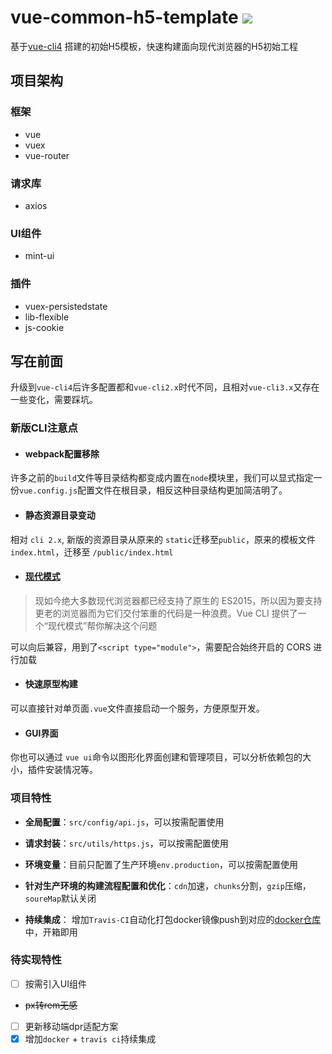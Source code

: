 # vue-common-h5-template ![](https://api.travis-ci.org/hsingyin/vue-h5-common-template.svg?branch=master)
基于[vue-cli4](https://cli.vuejs.org/zh/) 搭建的初始H5模板，快速构建面向现代浏览器的H5初始工程

## 项目架构
### 框架
- vue
- vuex
- vue-router
### 请求库
- axios
### UI组件
- mint-ui  
### 插件
- vuex-persistedstate
- lib-flexible
- js-cookie

## 写在前面
升级到`vue-cli4`后许多配置都和`vue-cli2.x`时代不同，且相对`vue-cli3.x`又存在一些变化，需要踩坑。

### 新版CLI注意点

- #### webpack配置移除
许多之前的`build`文件等目录结构都变成内置在`node`模块里，我们可以显式指定一份`vue.config.js`配置文件在根目录，相反这种目录结构更加简洁明了。

- #### 静态资源目录变动

相对 `cli 2.x`, 新版的资源目录从原来的 `static`迁移至`public`，原来的模板文件 `index.html`，迁移至 `/public/index.html`
- #### [现代模式](https://cli.vuejs.org/zh/guide/browser-compatibility.html#%E7%8E%B0%E4%BB%A3%E6%A8%A1%E5%BC%8F)
> 现如今绝大多数现代浏览器都已经支持了原生的 ES2015，所以因为要支持更老的浏览器而为它们交付笨重的代码是一种浪费。Vue CLI 提供了一个“现代模式”帮你解决这个问题

可以向后兼容，用到了`<script type="module">`，需要配合始终开启的 CORS 进行加载
- #### 快速原型构建
可以直接针对单页面`.vue`文件直接启动一个服务，方便原型开发。

- #### GUI界面
你也可以通过 `vue ui`命令以图形化界面创建和管理项目，可以分析依赖包的大小，插件安装情况等。

### 项目特性
- **全局配置**：`src/config/api.js`，可以按需配置使用

- **请求封装**：`src/utils/https.js`，可以按需配置使用

- **环境变量**：目前只配置了生产环境`env.production`，可以按需配置使用

- **针对生产环境的构建流程配置和优化**：`cdn`加速，`chunks`分割，`gzip`压缩，`soureMap`默认关闭
- **持续集成**： 增加`Travis-CI`自动化打包docker镜像push到对应的[docker仓库](https://hub.docker.com/repository/docker/hsingyin/vue-h5-common-template)中，开箱即用
### 待实现特性

- [ ] 按需引入UI组件
- ~~px转rem无感~~
- [ ] 更新移动端dpr适配方案
- [x] 增加`docker` + `travis ci`持续集成
